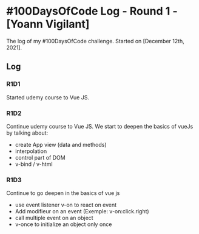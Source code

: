 # #100DaysOfCode Log - Round 1 - [Yoann Vigilant]

The log of my #100DaysOfCode challenge. Started on [December 12th, 2021].

## Log

### R1D1

Started udemy course to Vue JS.

### R1D2

Continue udemy course to Vue JS.
We start to deepen the basics of vueJs by talking about:

- create App view (data and methods)
- interpolation
- control part of DOM
- v-bind / v-html

### R1D3

Continue to go deepen in the basics of vue js

- use event listener v-on to react on event
- Add modifieur on an event (Exemple: v-on:click.right)
- call multiple event on an object
- v-once to initialize an object only once
